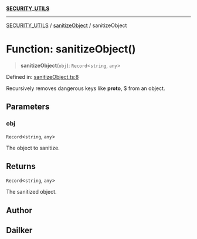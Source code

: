 [**SECURITY_UTILS**](../../README.md)

***

[SECURITY_UTILS](../../README.md) / [sanitizeObject](../README.md) / sanitizeObject

# Function: sanitizeObject()

> **sanitizeObject**(`obj`): `Record`\<`string`, `any`\>

Defined in: [sanitizeObject.ts:8](https://github.com/dailker/everyutil-js/blob/7799f3f003cb23f425be3f1c83c38483e2648188/src/security/sanitizeObject.ts#L8)

Recursively removes dangerous keys like __proto__, $ from an object.

## Parameters

### obj

`Record`\<`string`, `any`\>

The object to sanitize.

## Returns

`Record`\<`string`, `any`\>

The sanitized object.

## Author

## Dailker
